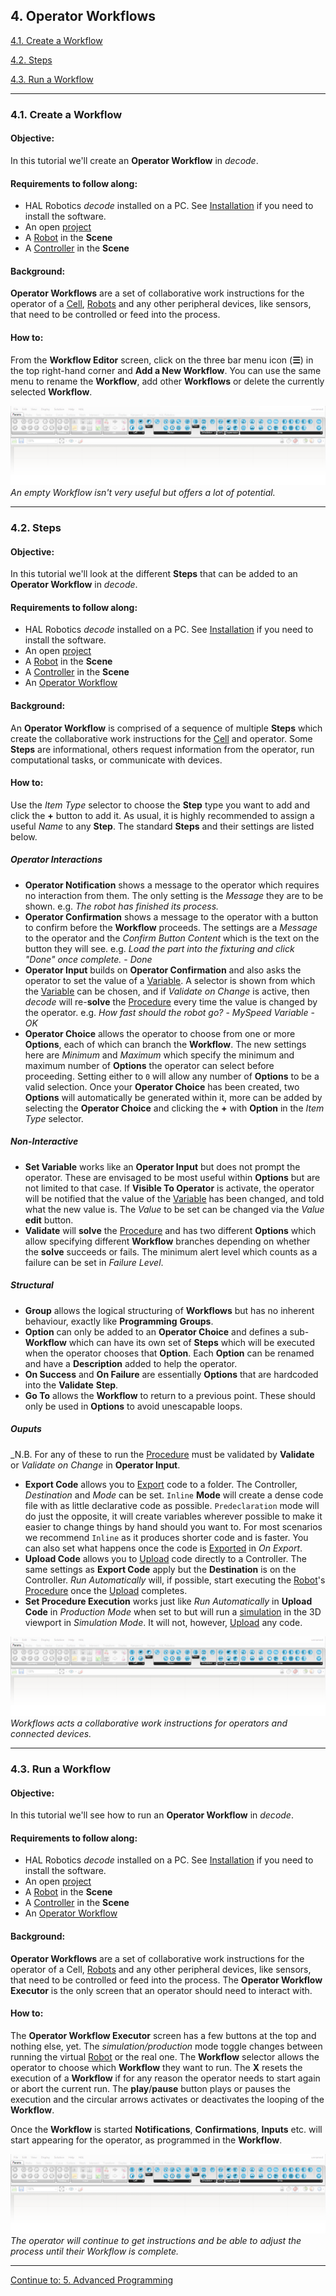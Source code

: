 ## 4. Operator Workflows

[4.1. Create a Workflow](#41-create-a-workflow)

[4.2. Steps](#42-steps)

[4.3. Run a Workflow](#43-run-a-workflow)

---
### 4.1. Create a Workflow

#### Objective:

In this tutorial we'll create an **Operator Workflow** in _decode_.

#### Requirements to follow along:

- HAL Robotics _decode_ installed on a PC. See [Installation](../../Overview/0-Administration-and-Setup/Contents.md#01-install) if you need to install the software.
- An open [project](../1-Getting-Started/Contents.md#11-projects)
- A [Robot](../../Overview/Glossary.md#manipulator) in the **Scene**
- A [Controller](../../Overview/Glossary.md#controller) in the **Scene**

#### Background:

**Operator Workflows** are a set of collaborative work instructions for the operator of a [Cell](../../Overview/Glossary.md#cell), [Robots](../../Overview/Glossary.md#motion-action) and any other peripheral devices, like sensors, that need to be controlled or feed into the process.

#### How to:

From the **Workflow Editor** screen, click on the three bar menu icon (**☰**) in the top right-hand corner and **Add a New Workflow**. You can use the same menu to rename the **Workflow**, add other **Workflows** or delete the currently selected **Workflow**.

[<img src="../../assets/images/Grasshopper/12Parameters.PNG">](../../assets/images/Grasshopper/12Parameters.PNG)<br>
<em>An empty Workflow isn't very useful but offers a lot of potential.</em>

---
### 4.2. Steps

#### Objective:

In this tutorial we'll look at the different **Steps** that can be added to an **Operator Workflow** in _decode_.

#### Requirements to follow along:

- HAL Robotics _decode_ installed on a PC. See [Installation](../../Overview/0-Administration-and-Setup/Contents.md#01-install) if you need to install the software.
- An open [project](../1-Getting-Started/Contents.md#11-projects)
- A [Robot](../../Overview/Glossary.md#manipulator) in the **Scene**
- A [Controller](../../Overview/Glossary.md#controller) in the **Scene**
- An [Operator Workflow](#41-create-a-workflow)

#### Background:

An **Operator Workflow** is comprised of a sequence of multiple **Steps** which create the collaborative work instructions for the [Cell](../../Overview/Glossary.md#cell) and operator. Some **Steps** are informational, others request information from the operator, run computational tasks, or communicate with devices.

#### How to:

Use the _Item Type_ selector to choose the **Step** type you want to add and click the **+** button to add it. As usual, it is highly recommended to assign a useful _Name_ to any **Step**. The standard **Steps** and their settings are listed below.

##### Operator Interactions
- **Operator Notification** shows a message to the operator which requires no interaction from them. The only setting is the _Message_ they are to be shown. e.g. _The robot has finished its process._
- **Operator Confirmation** shows a message to the operator with a button to confirm before the **Workflow** proceeds. The settings are a _Message_ to the operator and the _Confirm Button Content_ which is the text on the button they will see. e.g. _Load the part into the fixturing and click "Done" once complete._ - _Done_
- **Operator Input** builds on **Operator Confirmation** and also asks the operator to set the value of a [Variable](../1-Getting-Started/Contents.md#14-variables). A selector is shown from which the [Variable](../1-Getting-Started/Contents.md#14-variables) can be chosen, and if _Validate on Change_ is active, then _decode_ will re-**solve** the [Procedure](../../Overview/Glossary.md#procedure) every time the value is changed by the operator. e.g. _How fast should the robot go?_ - _MySpeed Variable_ - _OK_
- **Operator Choice** allows the operator to choose from one or more **Options**, each of which can branch the **Workflow**. The new settings here are _Minimum_ and _Maximum_ which specify the minimum and maximum number of **Options** the operator can select before proceeding. Setting either to `0` will allow any number of **Options** to be a valid selection. Once your **Operator Choice** has been created, two **Options** will automatically be generated within it, more can be added by selecting the **Operator Choice** and clicking the **+** with **Option** in the _Item Type_ selector.

##### Non-Interactive
- **Set Variable** works like an **Operator Input** but does not prompt the operator. These are envisaged to be most useful within **Options** but are not limited to that case. If **Visible To Operator** is activate, the operator will be notified that the value of the [Variable](../1-Getting-Started/Contents.md#14-variables) has been changed, and told what the new value is. The _Value_ to be set can be changed via the _Value_ **edit** button.
- **Validate** will **solve** the [Procedure](../../Overview/Glossary.md#procedure) and has two different **Options** which allow specifying different **Workflow** branches depending on whether the **solve** succeeds or fails. The minimum alert level which counts as a failure can be set in _Failure Level_.

##### Structural
- **Group** allows the logical structuring of **Workflows** but has no inherent behaviour, exactly like **Programming** **Groups**.
- **Option** can only be added to an **Operator Choice** and defines a sub-**Workflow** which can have its own set of **Steps** which will be executed when the operator chooses that **Option**. Each **Option** can be renamed and have a **Description** added to help the operator.
- **On Success** and **On Failure** are essentially **Options** that are hardcoded into the **Validate** **Step**.
- **Go To** allows the **Workflow** to return to a previous point. These should only be used in **Options** to avoid unescapable loops.

##### Ouputs
_N.B. For any of these to run the [Procedure](../../Overview/Glossary.md#procedure) must be validated by **Validate** or _Validate on Change_ in **Operator Input**.
- **Export Code** allows you to [Export](../../Overview/Glossary.md#export) code to a folder. The Controller, _Destination_ and _Mode_ can be set. `Inline` **Mode** will create a dense code file with as little declarative code as possible. `Predeclaration` mode will do just the opposite, it will create variables wherever possible to make it easier to change things by hand should you want to. For most scenarios we recommend `Inline` as it produces shorter code and is faster. You can also set what happens once the code is [Exported](../../Overview/Glossary.md#export) in _On Export_.
- **Upload Code** allows you to [Upload](../../Overview/Glossary.md#upload) code directly to a Controller. The same settings as **Export Code** apply but the **Destination** is on the Controller. _Run Automatically_ will, if possible, start executing the [Robot](../../Overview/Glossary.md#manipulator)'s [Procedure](../../Overview/Glossary.md#procedure) once the [Upload](../../Overview/Glossary.md#upload) completes.
- **Set Procedure Execution** works just like _Run Automatically_ in **Upload Code** in _Production Mode_ when set to but will run a [simulation](../../Overview/Glossary.md#73-simulation) in the 3D viewport in _Simulation Mode_. It will not, however, [Upload](../../Overview/Glossary.md#upload) any code.

[<img src="../../assets/images/Grasshopper/12Parameters.PNG">](../../assets/images/Grasshopper/12Parameters.PNG)<br>
<em>Workflows acts a collaborative work instructions for operators and connected devices.</em>

---
### 4.3. Run a Workflow

#### Objective:

In this tutorial we'll see how to run an **Operator Workflow** in _decode_.

#### Requirements to follow along:

- HAL Robotics _decode_ installed on a PC. See [Installation](../../Overview/0-Administration-and-Setup/Contents.md#01-install) if you need to install the software.
- An open [project](../1-Getting-Started/Contents.md#11-projects)
- A [Robot](../../Overview/Glossary.md#manipulator) in the **Scene**
- A [Controller](../../Overview/Glossary.md#controller) in the **Scene**
- An [Operator Workflow](#41-create-a-workflow)

#### Background:

**Operator Workflows** are a set of collaborative work instructions for the operator of a Cell, [Robots](../../Overview/Glossary.md#motion-action) and any other peripheral devices, like sensors, that need to be controlled or feed into the process. The **Operator Workflow Executor** is the only screen that an operator should need to interact with.

#### How to:

The **Operator Workflow Executor** screen has a few buttons at the top and nothing else, yet. The _simulation/production_ mode toggle changes between running the virtual [Robot](../../Overview/Glossary.md#manipulator) or the real one. The **Workflow** selector allows the operator to choose which **Workflow** they want to run. The **X** resets the execution of a **Workflow** if for any reason the operator needs to start again or abort the current run. The **play**/**pause** button plays or pauses the execution and the circular arrows activates or deactivates the looping of the **Workflow**.

Once the **Workflow** is started **Notifications**, **Confirmations**, **Inputs** etc. will start appearing for the operator, as programmed in the **Workflow**.

[<img src="../../assets/images/Grasshopper/12Parameters.PNG">](../../assets/images/Grasshopper/12Parameters.PNG)<br>
<em>The operator will continue to get instructions and be able to adjust the process until their Workflow is complete.</em>

---

[Continue to: 5. Advanced Programming](../5-Advanced-Programming/Contents.md#5-advanced-programming)